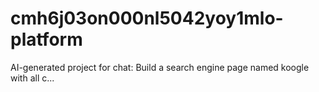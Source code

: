 # cmh6j03on000nl5042yoy1mlo-platform
AI-generated project for chat: Build a search engine page named koogle with all c...
